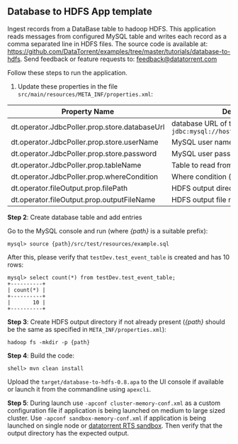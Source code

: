 ## Database to HDFS App template

Ingest records from a DataBase table to hadoop HDFS. This application reads messages from configured MySQL table and writes each record as a comma separated line in HDFS files. The source code is available at: https://github.com/DataTorrent/examples/tree/master/tutorials/database-to-hdfs. Send feedback or feature requests to: feedback@datatorrent.com

Follow these steps to run the application.

1. Update these properties in the file `src/main/resources/META_INF/properties.xml`:

| Property Name  | Description |
| -------------  | ----------- |
| dt.operator.JdbcPoller.prop.store.databaseUrl | database URL of the form `jdbc:mysql://hostName:portNumber/dbName` |
| dt.operator.JdbcPoller.prop.store.userName | MySQL user name |
| dt.operator.JdbcPoller.prop.store.password | MySQL user password |
| dt.operator.JdbcPoller.prop.tableName | Table to read from |
| dt.operator.JdbcPoller.prop.whereCondition | Where condition (blank for select all) |
| dt.operator.fileOutput.prop.filePath   | HDFS output directory path |
| dt.operator.fileOutput.prop.outputFileName   | HDFS output file name |

**Step 2**: Create database table and add entries

Go to the MySQL console and run (where _{path}_ is a suitable prefix):

    mysql> source {path}/src/test/resources/example.sql

After this, please verify that `testDev.test_event_table` is created and has 10 rows:

    mysql> select count(*) from testDev.test_event_table;
    +----------+
    | count(*) |
    +----------+
    |       10 |
    +----------+

**Step 3**: Create HDFS output directory if not already present (_{path}_ should be the same as specified in `META_INF/properties.xml`):

    hadoop fs -mkdir -p {path}

**Step 4**: Build the code:

    shell> mvn clean install

Upload the `target/database-to-hdfs-0.8.apa` to the UI console if available or launch it from
the commandline using `apexcli`.

**Step 5**: During launch use `-apconf cluster-memory-conf.xml` as a custom configuration file if application is being 
launched on medium to large sized cluster. Use `-apconf sandbox-memory-conf.xml` if application is being launched on 
single node or [datatorrent RTS sandbox](https://www.datatorrent.com/download/datatorrent-rts-sandbox-edition-download/). 
Then verify that the output directory has the expected output.
